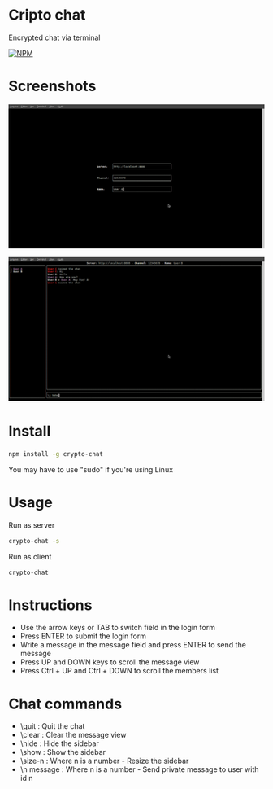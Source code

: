 # Cripto chat
Encrypted chat via terminal

[![NPM](https://nodei.co/npm/phaser-runtime.png?downloads=true&downloadRank=true&stars=true)](https://nodei.co/npm/crypto-chat/)

# Screenshots

![Crypto Chat Login](https://raw.githubusercontent.com/samuelnovaes/crypto-chat/master/pics/login.png)

![Crypto Chat](https://raw.githubusercontent.com/samuelnovaes/crypto-chat/master/pics/chat.png)

# Install
```bash
npm install -g crypto-chat
```
You may have to use "sudo" if you're using Linux

# Usage

Run as server
```bash
crypto-chat -s
```

Run as client
```bash
crypto-chat
```

# Instructions
- Use the arrow keys or TAB to switch field in the login form
- Press ENTER to submit the login form
- Write a message in the message field and press ENTER to send the message
- Press UP and DOWN keys to scroll the message view
- Press Ctrl + UP and Ctrl + DOWN to scroll the members list

# Chat commands
- \quit : Quit the chat
- \clear : Clear the message view
- \hide : Hide the sidebar
- \show : Show the sidebar
- \size-n : Where n is a number - Resize the sidebar
- \n message : Where n is a number - Send private message to user with  id n
